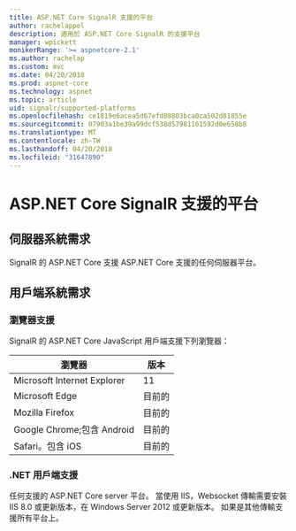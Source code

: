 ```yaml
---
title: ASP.NET Core SignalR 支援的平台
author: rachelappel
description: 適用於 ASP.NET Core SignalR 的支援平台
manager: wpickett
monikerRange: '>= aspnetcore-2.1'
ms.author: rachelap
ms.custom: mvc
ms.date: 04/20/2018
ms.prod: aspnet-core
ms.technology: aspnet
ms.topic: article
uid: signalr/supported-platforms
ms.openlocfilehash: ce1819e6acea5d67efd08803bca0ca502d81855e
ms.sourcegitcommit: 07903a1be39a99dcf538d57981161592d0e658b8
ms.translationtype: MT
ms.contentlocale: zh-TW
ms.lasthandoff: 04/20/2018
ms.locfileid: "31647890"
---
```

# <a name="aspnet-core-signalr-supported-platforms"></a>ASP.NET Core SignalR 支援的平台

## <a name="server-system-requirements"></a>伺服器系統需求

SignalR 的 ASP.NET Core 支援 ASP.NET Core 支援的任何伺服器平台。

## <a name="client-system-requirements"></a>用戶端系統需求

### <a name="browser-support"></a>瀏覽器支援

SignalR 的 ASP.NET Core JavaScript 用戶端支援下列瀏覽器：

| 瀏覽器 | 版本 |
| ------- | ------- |
| Microsoft Internet Explorer | 11 |
| Microsoft Edge | 目前的 |
| Mozilla Firefox | 目前的 |
| Google Chrome;包含 Android | 目前的 |
| Safari。包含 iOS | 目前的 |
 
### <a name="net-client-support"></a>.NET 用戶端支援

任何支援的 ASP.NET Core server 平台。 當使用 IIS，Websocket 傳輸需要安裝 IIS 8.0 或更新版本，在 Windows Server 2012 或更新版本。 如果是其他傳輸支援所有平台上。